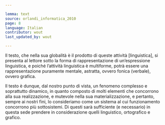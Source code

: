 ```yaml
---

lemma: text
source: orlandi_informatica_2010
page: 8
language: Italian
contributor: wout
last_updated_by: wout

---
```


Il testo, che nella sua globalità è il prodotto di queste attività [linguistica], si presenta al lettore sotto la forma di rappresentazione di un’espressione linguistica, e poiché l’attività linguistica è multiforme, potrà essere una rappresentazione puramente mentale, astratta, ovvero fonica (verbale), ovvero grafica.

Il testo è dunque, dal nostro punto di vista, un fenomeno complesso e soprattutto dinamico, in quanto composto di molti elementi che concorrono alla sua realizzazione, e mutevole nella sua materializzazione, e pertanto, sempre ai nostri fini, lo consideriamo come un sistema al cui funzionamento concorrono più sottosistemi. Di questi sarà sufficiente (e necessario) in questa sede prendere in considerazione quelli linguistico, ortografico e grafico.
